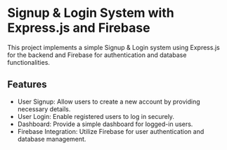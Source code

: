 # Signup & Login System with Express.js and Firebase

This project implements a simple Signup & Login system using Express.js for the backend and Firebase for authentication and database functionalities.

## Features

- User Signup: Allow users to create a new account by providing necessary details.
- User Login: Enable registered users to log in securely.
- Dashboard: Provide a simple dashboard for logged-in users.
- Firebase Integration: Utilize Firebase for user authentication and database management.
